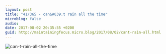 ```yaml
---
layout: post
title: "41/365 - can&#039;t rain all the time"
microblog: false
audio: 
date: 2017-08-02 20:35:55 +0200
guid: http://maintainingfocus.micro.blog/2017/08/02/cant-rain-all.html
---
```

<div class="kg-card-markdown"><p><img src="/wp-content/uploads/2018/04/41-365---can-t-rain-all-the-time-1024x1024.jpg" alt="can-t-rain-all-the-time"></p>
</div>
